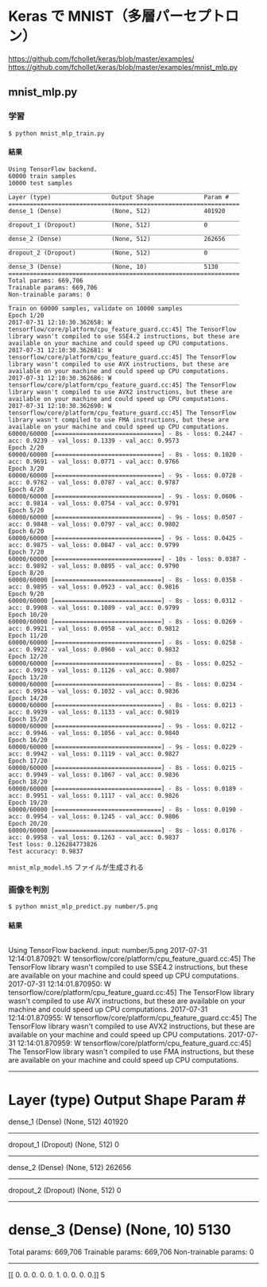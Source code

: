 # Keras で MNIST（多層パーセプトロン）

https://github.com/fchollet/keras/blob/master/examples/
https://github.com/fchollet/keras/blob/master/examples/mnist_mlp.py


## mnist_mlp.py

### 学習

```
$ python mnist_mlp_train.py
```

#### 結果

```
Using TensorFlow backend.
60000 train samples
10000 test samples
_________________________________________________________________
Layer (type)                 Output Shape              Param #   
=================================================================
dense_1 (Dense)              (None, 512)               401920    
_________________________________________________________________
dropout_1 (Dropout)          (None, 512)               0         
_________________________________________________________________
dense_2 (Dense)              (None, 512)               262656    
_________________________________________________________________
dropout_2 (Dropout)          (None, 512)               0         
_________________________________________________________________
dense_3 (Dense)              (None, 10)                5130      
=================================================================
Total params: 669,706
Trainable params: 669,706
Non-trainable params: 0
_________________________________________________________________
Train on 60000 samples, validate on 10000 samples
Epoch 1/20
2017-07-31 12:10:30.362658: W tensorflow/core/platform/cpu_feature_guard.cc:45] The TensorFlow library wasn't compiled to use SSE4.2 instructions, but these are available on your machine and could speed up CPU computations.
2017-07-31 12:10:30.362681: W tensorflow/core/platform/cpu_feature_guard.cc:45] The TensorFlow library wasn't compiled to use AVX instructions, but these are available on your machine and could speed up CPU computations.
2017-07-31 12:10:30.362686: W tensorflow/core/platform/cpu_feature_guard.cc:45] The TensorFlow library wasn't compiled to use AVX2 instructions, but these are available on your machine and could speed up CPU computations.
2017-07-31 12:10:30.362690: W tensorflow/core/platform/cpu_feature_guard.cc:45] The TensorFlow library wasn't compiled to use FMA instructions, but these are available on your machine and could speed up CPU computations.
60000/60000 [==============================] - 8s - loss: 0.2447 - acc: 0.9239 - val_loss: 0.1339 - val_acc: 0.9573
Epoch 2/20
60000/60000 [==============================] - 8s - loss: 0.1020 - acc: 0.9691 - val_loss: 0.0771 - val_acc: 0.9766
Epoch 3/20
60000/60000 [==============================] - 9s - loss: 0.0728 - acc: 0.9782 - val_loss: 0.0787 - val_acc: 0.9787
Epoch 4/20
60000/60000 [==============================] - 9s - loss: 0.0606 - acc: 0.9814 - val_loss: 0.0754 - val_acc: 0.9791
Epoch 5/20
60000/60000 [==============================] - 9s - loss: 0.0507 - acc: 0.9848 - val_loss: 0.0797 - val_acc: 0.9802
Epoch 6/20
60000/60000 [==============================] - 9s - loss: 0.0425 - acc: 0.9875 - val_loss: 0.0847 - val_acc: 0.9799
Epoch 7/20
60000/60000 [==============================] - 10s - loss: 0.0387 - acc: 0.9892 - val_loss: 0.0895 - val_acc: 0.9790
Epoch 8/20
60000/60000 [==============================] - 8s - loss: 0.0358 - acc: 0.9895 - val_loss: 0.0923 - val_acc: 0.9816
Epoch 9/20
60000/60000 [==============================] - 8s - loss: 0.0312 - acc: 0.9908 - val_loss: 0.1089 - val_acc: 0.9799
Epoch 10/20
60000/60000 [==============================] - 8s - loss: 0.0269 - acc: 0.9921 - val_loss: 0.0958 - val_acc: 0.9812
Epoch 11/20
60000/60000 [==============================] - 8s - loss: 0.0258 - acc: 0.9922 - val_loss: 0.0960 - val_acc: 0.9832
Epoch 12/20
60000/60000 [==============================] - 8s - loss: 0.0252 - acc: 0.9929 - val_loss: 0.1126 - val_acc: 0.9807
Epoch 13/20
60000/60000 [==============================] - 8s - loss: 0.0234 - acc: 0.9934 - val_loss: 0.1032 - val_acc: 0.9836
Epoch 14/20
60000/60000 [==============================] - 8s - loss: 0.0213 - acc: 0.9939 - val_loss: 0.1133 - val_acc: 0.9819
Epoch 15/20
60000/60000 [==============================] - 9s - loss: 0.0212 - acc: 0.9946 - val_loss: 0.1056 - val_acc: 0.9840
Epoch 16/20
60000/60000 [==============================] - 9s - loss: 0.0229 - acc: 0.9942 - val_loss: 0.1119 - val_acc: 0.9827
Epoch 17/20
60000/60000 [==============================] - 8s - loss: 0.0215 - acc: 0.9949 - val_loss: 0.1067 - val_acc: 0.9836
Epoch 18/20
60000/60000 [==============================] - 8s - loss: 0.0189 - acc: 0.9951 - val_loss: 0.1117 - val_acc: 0.9826
Epoch 19/20
60000/60000 [==============================] - 8s - loss: 0.0190 - acc: 0.9954 - val_loss: 0.1245 - val_acc: 0.9806
Epoch 20/20
60000/60000 [==============================] - 8s - loss: 0.0176 - acc: 0.9958 - val_loss: 0.1263 - val_acc: 0.9837
Test loss: 0.126284773826
Test accuracy: 0.9837
```

`mnist_mlp_model.h5` ファイルが生成される


### 画像を判別

```
$ python mnist_mlp_predict.py number/5.png
```

#### 結果

> ```
Using TensorFlow backend.
input: number/5.png
2017-07-31 12:14:01.870921: W tensorflow/core/platform/cpu_feature_guard.cc:45] The TensorFlow library wasn't compiled to use SSE4.2 instructions, but these are available on your machine and could speed up CPU computations.
2017-07-31 12:14:01.870950: W tensorflow/core/platform/cpu_feature_guard.cc:45] The TensorFlow library wasn't compiled to use AVX instructions, but these are available on your machine and could speed up CPU computations.
2017-07-31 12:14:01.870955: W tensorflow/core/platform/cpu_feature_guard.cc:45] The TensorFlow library wasn't compiled to use AVX2 instructions, but these are available on your machine and could speed up CPU computations.
2017-07-31 12:14:01.870959: W tensorflow/core/platform/cpu_feature_guard.cc:45] The TensorFlow library wasn't compiled to use FMA instructions, but these are available on your machine and could speed up CPU computations.
_________________________________________________________________
Layer (type)                 Output Shape              Param #   
=================================================================
dense_1 (Dense)              (None, 512)               401920    
_________________________________________________________________
dropout_1 (Dropout)          (None, 512)               0         
_________________________________________________________________
dense_2 (Dense)              (None, 512)               262656    
_________________________________________________________________
dropout_2 (Dropout)          (None, 512)               0         
_________________________________________________________________
dense_3 (Dense)              (None, 10)                5130      
=================================================================
Total params: 669,706
Trainable params: 669,706
Non-trainable params: 0
_________________________________________________________________
[[ 0.  0.  0.  0.  0.  1.  0.  0.  0.  0.]]
5
```